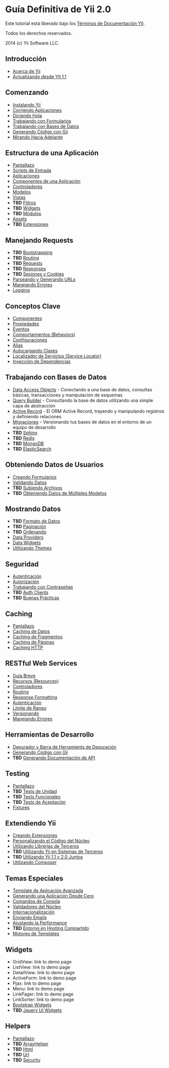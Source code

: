 Guía Definitiva de Yii 2.0
==========================

Este tutorial está liberado bajo los [Términos de Documentación YII](http://www.yiiframework.com/doc/terms/).

Todos los derechos reservados.

2014 (c) Yii Software LLC.


Introducción
------------

* [Acerca de Yii](intro-yii.md)
* [Actualizando desde YII 1.1](intro-upgrade-from-v1.md)


Comenzando
----------

* [Instalando Yii](start-installation.md)
* [Corriendo Aplicaciones](start-workflow.md)
* [Diciendo Hola](start-hello.md)
* [Trabajando con Formularios](start-forms.md)
* [Trabajando con Bases de Datos](start-databases.md)
* [Generando Código con Gii](start-gii.md)
* [Mirando Hacia Adelante](start-looking-head.md)


Estructura de una Aplicación
----------------------------

* [Pantallazo](structure-overview.md)
* [Scripts de Entrada](structure-entry-scripts.md)
* [Aplicaciones](structure-applications.md)
* [Componentes de una Aplicación](structure-application-components.md)
* [Controladores](structure-controllers.md)
* [Modelos](structure-models.md)
* [Vistas](structure-views.md)
* **TBD** [Filtros](structure-filters.md)
* **TBD** [Widgets](structure-widgets.md)
* **TBD** [Módulos](structure-modules.md)
* [Assets](structure-assets.md)
* **TBD** [Extensiones](structure-extensions.md)


Manejando Requests
------------------

* **TBD** [Bootstrapping](runtime-bootstrapping.md)
* **TBD** [Routing](runtime-routing.md)
* **TBD** [Requests](runtime-requests.md)
* **TBD** [Responses](runtime-responses.md)
* **TBD** [Sesiones y Cookies](runtime-sessions-cookies.md)
* [Parseando y Generando URLs](runtime-url-handling.md)
* [Manejando Errores](runtime-handling-errors.md)
* [Logging](runtime-logging.md)


Conceptos Clave
---------------

* [Componentes](concept-components.md)
* [Propiedades](concept-properties.md)
* [Eventos](concept-events.md)
* [Comportamientos (Behaviors)](concept-behaviors.md)
* [Configuraciones](concept-configurations.md)
* [Alias](concept-aliases.md)
* [Autocargando Clases](concept-autoloading.md)
* [Localizador de Servicios (Service Locator)](concept-service-locator.md)
* [Inyección de Dependencias](concept-di-container.md)


Trabajando con Bases de Datos
-----------------------------

* [Data Access Objects](db-dao.md) - Conectando a una base de datos, consultas básicas, transacciones y manipulación de esquemas
* [Query Builder](db-query-builder.md) - Consultando la base de datos utilizando una simple capa de abstracción
* [Active Record](db-active-record.md) - El ORM Active Record, trayendo y manipulando registros y definiendo relaciones
* [Migraciones](db-migrations.md) - Versionando tus bases de datos en el entorno de un equipo de desarrollo
* **TBD** [Sphinx](db-sphinx.md)
* **TBD** [Redis](db-redis.md)
* **TBD** [MongoDB](db-mongodb.md)
* **TBD** [ElasticSearch](db-elastic-search.md)


Obteniendo Datos de Usuarios
----------------------------

* [Creando Formularios](input-forms.md)
* [Validando Datos](input-validation.md)
* **TBD** [Subiendo Archivos](input-file-upload.md)
* **TBD** [Obteniendo Datos de Múltiples Modelos](input-multiple-models.md)


Mostrando Datos
---------------

* **TBD** [Formato de Datos](output-formatting.md)
* **TBD** [Paginación](output-pagination.md)
* **TBD** [Ordenando](output-sorting.md)
* [Data Providers](output-data-providers.md)
* [Data Widgets](output-data-widgets.md)
* [Utilizando Themes](output-theming.md)


Seguridad
---------

* [Autenticación](security-authentication.md)
* [Autorización](security-authorization.md)
* [Trabajando con Contraseñas](security-passwords.md)
* **TBD** [Auth Clients](security-auth-clients.md)
* **TBD** [Buenas Prácticas](security-best-practices.md)


Caching
-------

* [Pantallazo](caching-overview.md)
* [Caching de Datos](caching-data.md)
* [Caching de Fragmentos](caching-fragment.md)
* [Caching de Páginas](caching-page.md)
* [Caching HTTP](caching-http.md)


RESTful Web Services
--------------------

* [Guía Breve](rest-quick-start.md)
* [Recursos (Resources)](rest-resources.md)
* [Controladores](rest-controllers.md)
* [Routing](rest-routing.md)
* [Response Formatting](rest-response-formatting.md)
* [Autenticación](rest-authentication.md)
* [Límite de Rango](rest-rate-limiting.md)
* [Versionando](rest-versioning.md)
* [Manejando Errores](rest-error-handling.md)


Herramientas de Desarrollo
--------------------------

* [Depurador y Barra de Herramients de Depuración](tool-debugger.md)
* [Generando Código con Gii](tool-gii.md)
* **TBD** [Generando Documentación de API](tool-api-doc.md)


Testing
-------

* [Pantallazo](test-overview.md)
* **TBD** [Tests de Unidad](test-unit.md)
* **TBD** [Tests Funcionales](test-functional.md)
* **TBD** [Tests de Aceptación](test-acceptance.md)
* [Fixtures](test-fixtures.md)


Extendiendo Yii
---------------

* [Creando Extensiones](extend-creating-extensions.md)
* [Personalizando el Código del Núcleo](extend-customizing-core.md)
* [Utilizando Librerías de Terceros](extend-using-libs.md)
* **TBD** [Utilizando Yii en Sistemas de Terceros](extend-embedding-in-others.md)
* **TBD** [Utilizando Yii 1.1 y 2.0 Juntos](extend-using-v1-v2.md)
* [Utilizando Composer](extend-using-composer.md)


Temas Especiales
----------------

* [Template de Aplicación Avanzada](tutorial-advanced-app.md)
* [Generando una Aplicación Desde Cero](tutorial-start-from-scratch.md)
* [Comandos de Consola](tutorial-console.md)
* [Validadores del Núcleo](tutorial-core-validators.md)
* [Internacionalización](tutorial-i18n.md)
* [Enviando Emails](tutorial-mailing.md)
* [Ajustando la Performance](tutorial-performance-tuning.md)
* **TBD** [Entorno en Hosting Compartido](tutorial-shared-hosting.md)
* [Motores de Templates](tutorial-template-engines.md)


Widgets
-------

* GridView: link to demo page
* ListView: link to demo page
* DetailView: link to demo page
* ActiveForm: link to demo page
* Pjax: link to demo page
* Menu: link to demo page
* LinkPager: link to demo page
* LinkSorter: link to demo page
* [Bootstrap Widgets](bootstrap-widgets.md)
* **TBD** [Jquery UI Widgets](jui-widgets.md)


Helpers
-------

* [Pantallazo](helper-overview.md)
* **TBD** [ArrayHelper](helper-array.md)
* **TBD** [Html](helper-html.md)
* **TBD** [Url](helper-url.md)
* **TBD** [Security](helper-security.md)

